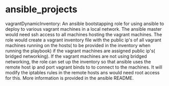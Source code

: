 # ansible_projects
vagrantDynamicInventory:
An ansible bootstapping role for using ansible to deploy to various vagrant machines in a local network. The ansible
master would need ssh access to all machines hosting the vagrant machines. The role would create a vagrant inventory
file with the public ip's of all vagrant machines running on the hosts( to be provided in the inventory when running the
playbook) if the vagrant machines are assigned public ip's( bridged networking). If the vagrant machines are not using
bridged networking, the role can set up the inventory so that ansible uses the remote host ip and port vagrant binds to
to connect to the machines. It will modify the iptables rules in the remote hosts ans would need root access for this. More
information is provided in the ansible README.
